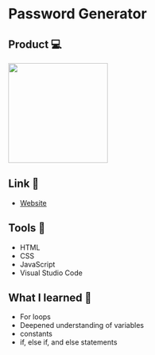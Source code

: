 # Password Generator

## Product 💻
<img height="200" src="https://i.imgur.com/2UPTc5p.png" />

## Link 📎
  - [Website](https://akari08-mp4.github.io/password-generator/)

## Tools 🔨
- HTML
- CSS
- JavaScript
- Visual Studio Code

## What I learned 📝 
  - For loops
  - Deepened understanding of variables
  - constants
  - if, else if, and else statements
